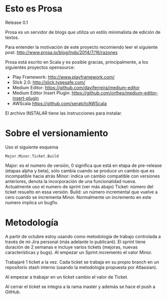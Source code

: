 # Esto es Prosa

Release 0.1

Prosa es un servidor de blogs que utiliza un estilo minimalista de edición de textos.

Para entender la motivación de este proyecto recomiendo leer el siguiente post: http://www.prosa.io/blog/lnds/2014/7/16/razones

Prosa está escrito en Scala y es posible gracias, principalmente, a los siguientes proyectos opensource:

- Play Framework: http://www.playframework.com/
- Slick 2.0: http://slick.typesafe.com/
- Medium Editor: https://github.com/daviferreira/medium-editor
- Medium Editor Insert Plugin: https://github.com/orthes/medium-editor-insert-plugin
- AWScala https://github.com/seratch/AWScala

El archivo INSTALAR tiene las instrucciones para instalar.


# Sobre el versionamiento

Uso el siguiente esquema

    Major.Minor.Ticket.Build
    
Major: es el numero de versión, 0 significa que está en etapa de pre-release (etapas alpha y beta), sólo cambia cuando se produce un cambio que es incompatible hacia atrás
Minor: indica un cambio compatible con versiones anteriores, denota la incorporación de una funcionalidad nueva. Actualmente uso el numero de sprint (ver más abajo)
Ticket: número del ticket resuelto en essa versión.
Build: un número incremental que vuelve a cero cuando se incrementa Minor. Normalmente un incremento en este numero implica un bugfix.

# Metodología

A partir de octubre estoy usando como metodología de trabajo controlada a través de mi Jira personal (más adelante lo publicaré).
El sprint tiene duración de 2 semanas e incluye varios tickets (mejoras, nuevas características y bugs).
Al empezar un Sprint incremento el valor Minor.

Trabajaré 1 ticket a la vez.
Cada ticket se trabaja en su propio branch en un repositorio stash interno (usando la metodología propuesta por Atlassian).

Al empezar a trabajar en un ticket cambio el valor de Ticket.

Al cerrar el ticket se integra a la rama master y además se hace el push a GitHub.




